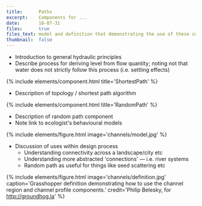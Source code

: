 ```yaml
---
title:      Paths
excerpt:    Components for ...
date:       18-07-31
files:      true
files_text: model and definition that demonstrating the use of these components
thumbnail:  false
---
```


- Introduction to general hydraulic principles
- Describe process for deriving level from flow quantity; noting not that water does not strictly follow this process (i.e. settling effects)

{% include elements/component.html title='ShortestPath' %}

- Description of topology / shortest path algorithm

{% include elements/component.html title='RandomPath' %}

- Description of random path component
- Note link to ecologist's behavioural models

{% include elements/figure.html image='channels/model.jpg' %}

- Discussion of uses within design process
    - Understanding connectivity across a landscape/city etc
    - Understanding more abstracted 'connections' — i.e. river systems
    - Random path as useful for things like seed scattering etc

{% include elements/figure.html image='channels/definition.jpg' caption='Grasshopper definition demonstrating how to use the channel region and channel profile components.' credit='Philip Belesky, for http://groundhog.la' %}
